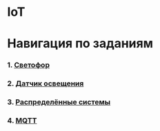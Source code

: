 # IoT

# Навигация по заданиям
  ### 1. [Светофор](./trafficlight)

  ### 2. [Датчик освещения](./lightdetector)

  ### 3. [Распределённые системы](./ledphotodist)

  ### 4. [MQTT](./mqtt)
